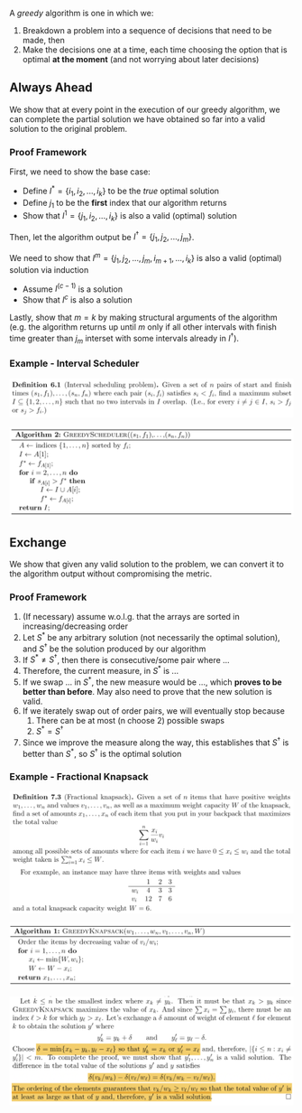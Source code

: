 A *greedy* algorithm is one in which we:

1. Breakdown a problem into a sequence of decisions that need to be made, then
2. Make the decisions one at a time, each time choosing the option that is optimal **at the moment** (and not worrying about later decisions)

## Always Ahead

We show that at every point in the execution of our greedy algorithm, we can complete the partial solution we have obtained so far into a valid solution to the original problem.

### Proof Framework

First, we need to show the base case:

- Define $I^* = \{i_1, i_2, ..., i_k\}$ to be the *true* optimal solution
- Define $j_1$ to be the **first** index that our algorithm returns
- Show that $I^{1} = \{j_1, i_2, ..., i_k\}$ is also a valid (optimal) solution

Then, let the algorithm output be $I^{\dagger} = \{j_1, j_2, ..., j_m\}$.

We need to show that $I^{m} = \{j_1, j_2, ..., j_m, i_{m+1}, ..., i_k\}$ is also a valid (optimal) solution via induction

- Assume $I^{(c - 1)}$ is a solution
- Show that $I^{c}$ is also a solution

Lastly, show that $m = k$ by making structural arguments of the algorithm (e.g. the algorithm returns up until $m$ only if all other intervals with finish time greater than $j_m$ interset with some intervals already in $I^{\dagger}$).

### Example - Interval Scheduler

![image-20191012183401772](pics/image-20191012183401772.png)

![image-20191012184958631](pics/image-20191012184958631.png)

## Exchange

We show that given any valid solution to the problem, we can convert it to the algorithm output without compromising the metric.

### Proof Framework

1. (If necessary) assume w.o.l.g. that the arrays are sorted in increasing/decreasing order
2. Let $S^*$ be any arbitrary solution (not necessarily the optimal solution), and $S^{\dagger}$ be the solution produced by our algorithm
3. If $S^* \ne S^{\dagger}$, then there is consecutive/some pair where ...
4. Therefore, the current measure, in $S^*$ is ...
5. If we swap ... in $S^*$, the new measure would be ..., which **proves to be better than before**. May also need to prove that the new solution is valid.
6. If we iterately swap out of order pairs, we will eventually stop because
   1. There can be at most (n choose 2) possible swaps
   2. $S^* = S^{\dagger}$
7. Since we improve the measure along the way, this establishes that $S^{\dagger}$ is better than $S^*$, so $S^{\dagger}$ is the optimal solution

### Example - Fractional Knapsack

![image-20191012183428099](pics/image-20191012183428099.png)

![image-20191012184933789](pics/image-20191012184933789.png)

![image-20191012185448651](pics/image-20191012185448651.png)